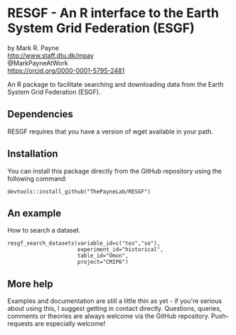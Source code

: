 # RESGF - An R interface to the Earth System Grid Federation (ESGF)

by Mark R. Payne<br>
http://www.staff.dtu.dk/mpay <br>
@MarkPayneAtWork<br>
https://orcid.org/0000-0001-5795-2481

An R package to facilitate searching and downloading data from the Earth System Grid Federation (ESGF).

## Dependencies
RESGF requires that you have a version of wget available in your path.

## Installation

You can install this package directly from the GitHub repository using the following command:

```{R}
devtools::install_github("ThePayneLab/RESGF")
```

## An example

How to search a dataset.

```{R}
resgf_search_datasets(variable_id=c("tos","so"),
                      experiment_id="historical",
                      table_id="Omon",
                      project="CMIP6")
```


## More help

Examples and documentation are still a little thin as yet - if you're serious about using this, I suggest getting in contact directly. Questions, queries, comments or theories are always welcome via the GitHub repository. Push-requests are especially welcome!
